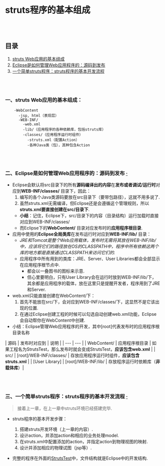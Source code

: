 # struts程序的基本组成

<br><br>

## 目录
1. [struts Web应用的基本组成]()
2. [Eclipse是如何管理Web应用程序的：源码到发布]()
3. [一个简单struts程序：struts程序的基本开发流程]()

<br><br>

### 一、struts Web应用的基本组成：

        -WebContent
          -jsp, html（表现层）
          -WEB-INF/
            -web.xml
            -lib/（应用程序的各种依赖库，包括struts库）
            -classes/（应用程序运行时组件）
              -struts.xml（配置Action）
              -各种Java类（包），其种包含Action

<br><br>

### 二、Eclipse是如何管理Web应用程序的：源码到发布  [·](#目录)
- Eclipse会默认将src目录下的所有**源码编译出的内容**在**发布或者调试/运行时**对应到**WEB-INF/classes/** 目录下，因此：
  1. 编写的各个Java类源码要放在src目录下（要带包路径），这就不用多说了.
  2. 虽然struts.xml无需编译，但Eclipse还是会遵循这个管理规则，所以**struts.xml要直接创建在src/目录下**.
    - **小结**：记住，Eclipse下，src/目录下的内容（目录结构）运行加载时直接对应到WEB-INF/classes/
    - 而Eclipse下的**WebContent/** 目录对应发布时的**应用程序根目录**.
- 应用中使用的**Eclipse全局类库**在发布运行时对应到**WEB-INF/lib/** 目录：
  - *JRE和Tomcat是整个Web应用载体，发布时无需将其放在WEB-INF/lib/中，应该将它们的路径放在OS的CLASSPATH中，程序中所有依赖这两个库的地方都是直接通过CLASSPATH来访问它们的.*
  - 应用程序中所有用到的类库：JRE、Server、User Libraries都会全部显示在应用程序根节点中.
    - 都会以一叠图书的图标来示意.
    - 但心里要明白，只有User Library会在运行时放到WEB-INF/lib/下，其余都是应用程序的载体，放在这里只是提醒开发者，程序用到了JRE和Server.
- web.xml只能直接创建在WebContent/下：
  1. 首先不能放在src/下，会对应到WEB-INF/classes/下，这显然不是它该出现的位置.
  2. 在通过Eclipse创建工程的时候可以勾选自动创建web.xml功能，Eclipse会自动帮你在WebContent中创建.
- 小结：Eclipse管理Web应用程序的开发，其中[root]代表发布时的应用程序根目录名称

| 源码 | 发布时对应到 | 说明 |
| --- | --- |
| WebContent/ | 应用程序根目录 | 如果工程名为StrutsTest，那么发布时就会变成StrutsTest，**应该包含web.xml** |
| src/ | [root]/WEB-INF/classes/ | 存放应用程序运行时组件，**应该包含struts.xml** |
| [User Library] | [root]/WEB-INF/lib/ | 存放程序运行时依赖库（**非载体库**）|

<br><br>

### 三、一个简单struts程序：struts程序的基本开发流程  [·](#目录)
> 接着上一章，在上一章中struts环境已经搭建完毕.

- struts程序的基本开发步骤：
  1. 搭建struts开发环境（上一章的内容）.
  2. 设计action，并添加action和相应的业务处理model.
  3. 在struts.xml中配置添加的action，并指定action到物理视图的映射.
  4. 设计并添加相应的物理试图（jsp等）.

- 完整的程序在外面的[StrutsTest]()中，文件结构就是Eclipse中的开发结构.
